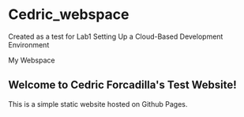 # Cedric_webspace
Created as a test for Lab1  Setting Up a Cloud-Based Development Environment  
<!DOCTYPE html>
<html>
<head>
	My Webspace
</head>
<body>
	<h2>Welcome to Cedric Forcadilla's Test Website!</h1>
	<p>This is a simple static website hosted on Github Pages.</p>
</body>
</html>
